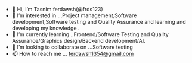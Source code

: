 - 👋 Hi, I’m Tasnim ferdawsh(@frds123)
- 👀 I’m interested in ...Project management,Software development,Software testing and Quality Assurance and learning and developing my knowledge .
- 🌱 I’m currently learning ..Frontend/Software Testing and Quality Assurance/Graphics design/Backend development/AI.
- 💞️ I’m looking to collaborate on ...Software testing
- 📫 How to reach me ...
ferdawsh1354@gmail.com
<!---
Frds123/Frds123 is a ✨ special ✨ repository because its `README.md` (this file) appears on your GitHub profile.
You can click the Preview link to take a look at your changes.
--->
